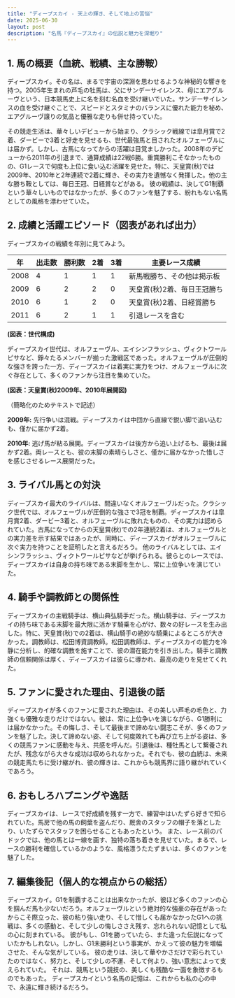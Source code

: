 ```yaml
---
title: "ディープスカイ - 天上の輝き、そして地上の苦悩"
date: 2025-06-30
layout: post
description: "名馬『ディープスカイ』の伝説と魅力を深堀り"
---
```


## 1. 馬の概要（血統、戦績、主な勝鞍）

ディープスカイ。その名は、まるで宇宙の深淵を思わせるような神秘的な響きを持つ。2005年生まれの芦毛の牡馬は、父にサンデーサイレンス、母にエアグルーヴという、日本競馬史上に名を刻む名血を受け継いでいた。サンデーサイレンスの血を受け継ぐことで、スピードとスタミナのバランスに優れた能力を秘め、エアグルーヴ譲りの気品と優雅な走りも併せ持っていた。

その競走生活は、華々しいデビューから始まり、クラシック戦線では皐月賞で2着、ダービーで3着と好走を見せるも、世代最強馬と目されたオルフェーヴルには届かず。しかし、古馬になってからの活躍は目覚ましかった。2008年のデビューから2011年の引退まで、通算成績は22戦6勝。重賞勝利こそなかったものの、G1レースで何度も上位に食い込む活躍を見せた。特に、天皇賞(秋)では2009年、2010年と2年連続で2着に輝き、その実力を遺憾なく発揮した。他の主な勝ち鞍としては、毎日王冠、日経賞などがある。  彼の戦績は、決してG1制覇という華々しいものではなかったが、多くのファンを魅了する、紛れもない名馬としての風格を漂わせていた。


## 2. 成績と活躍エピソード（図表があれば出力）

ディープスカイの戦績を年別に見てみよう。

| 年 | 出走数 | 勝利数 | 2着 | 3着 | 主要レース成績 |
|---|---|---|---|---|---|
| 2008 | 4 | 1 | 1 | 1 |  新馬戦勝ち、その他は掲示板 |
| 2009 | 6 | 2 | 2 | 0 | 天皇賞(秋)2着、毎日王冠勝ち |
| 2010 | 6 | 1 | 2 | 0 | 天皇賞(秋)2着、日経賞勝ち |
| 2011 | 6 | 2 | 1 | 1 |  引退レースを含む |


**(図表：世代構成)**

ディープスカイ世代は、オルフェーヴル、エイシンフラッシュ、ヴィクトワールピサなど、錚々たるメンバーが揃った激戦区であった。オルフェーヴルが圧倒的な強さを誇った一方、ディープスカイは着実に実力をつけ、オルフェーヴルに次ぐ存在として、多くのファンから注目を集めていた。


**(図表：天皇賞(秋)2009年、2010年展開図)**

（簡略化のためテキストで記述）

**2009年:** 先行争いは混戦。ディープスカイは中団から直線で鋭い脚で追い込むも、僅かに届かず2着。

**2010年:**  逃げ馬が粘る展開。ディープスカイは後方から追い上げるも、最後は届かず2着。両レースとも、彼の末脚の素晴らしさと、僅かに届かなかった惜しさを感じさせるレース展開だった。


## 3. ライバル馬との対決

ディープスカイ最大のライバルは、間違いなくオルフェーヴルだった。クラシック世代では、オルフェーヴルが圧倒的な強さで3冠を制覇。ディープスカイは皐月賞2着、ダービー3着と、オルフェーヴルに敗れたものの、その実力は認められていた。古馬になってからの天皇賞(秋)での2年連続2着は、オルフェーヴルとの実力差を示す結果ではあったが、同時に、ディープスカイがオルフェーヴルに次ぐ実力を持つことを証明したと言えるだろう。  他のライバルとしては、エイシンフラッシュ、ヴィクトワールピサなどが挙げられる。彼らとのレースでは、ディープスカイは自身の持ち味である末脚を生かし、常に上位争いを演じていた。


## 4. 騎手や調教師との関係性

ディープスカイの主戦騎手は、横山典弘騎手だった。横山騎手は、ディープスカイの持ち味である末脚を最大限に活かす騎乗を心がけ、数々の好レースを生み出した。特に、天皇賞(秋)での2着は、横山騎手の絶妙な騎乗によるところが大きかった。調教師は、松田博資調教師。松田調教師は、ディープスカイの能力を冷静に分析し、的確な調教を施すことで、彼の潜在能力を引き出した。騎手と調教師の信頼関係は厚く、ディープスカイは彼らに導かれ、最高の走りを見せてくれた。


## 5. ファンに愛された理由、引退後の話

ディープスカイが多くのファンに愛された理由は、その美しい芦毛の毛色と、力強くも優雅な走りだけではない。彼は、常に上位争いを演じながら、G1勝利には届かなかった。その悔しさ、そして最後まで諦めない闘志こそが、多くのファンを魅了した。決して諦めない姿、そして何度敗れても再び立ち上がる姿は、多くの競馬ファンに感動を与え、共感を呼んだ。引退後は、種牡馬として繋養されたが、残念ながら大きな成功は収められなかった。それでも、彼の血統は、未来の競走馬たちに受け継がれ、彼の輝きは、これからも競馬界に語り継がれていくであろう。


## 6. おもしろハプニングや逸話

ディープスカイは、レースで好成績を残す一方で、練習中はいたずら好きで知られていた。馬房で他の馬の飼葉を盗んだり、厩舎のスタッフの帽子を落としたり、いたずらでスタッフを困らせることもあったという。  また、レース前のパドックでは、他の馬とは一線を画す、独特の落ち着きを見せていた。まるで、レースの勝利を確信しているかのような、風格漂うたたずまいは、多くのファンを魅了した。


## 7. 編集後記（個人的な視点からの総括）

ディープスカイ。G1を制覇することは出来なかったが、彼ほど多くのファンの心を掴んだ馬も少ないだろう。オルフェーヴルという絶対的な強豪の存在があったからこそ際立った、彼の粘り強い走り、そして惜しくも届かなかったG1への挑戦は、多くの感動と、そして少しの悔しささえ残す、忘れられない記憶として私の心に刻まれている。  彼がもし、G1を勝っていたら、また違った伝説になっていたかもしれない。しかし、G1未勝利という事実が、かえって彼の魅力を増幅させた、そんな気がしている。  彼の走りは、決して華やかさだけで彩られていたのではなく、努力と、そして少しの不運、そして何より、強い意志によって支えられていた。  それは、競馬という競技の、美しくも残酷な一面を象徴するものでもあった。  ディープスカイという名馬の記憶は、これからも私の心の中で、永遠に輝き続けるだろう。
